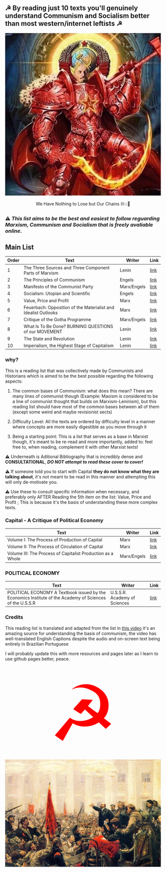 ## ☭ By reading just 10 texts you'll genuinely understand Communism and Socialism better than most western/internet leftists ☭

<p align="center">
<img src="https://raw.githubusercontent.com/communistreadinglist/communistreadinglist.github.io/main/img/lenin40k.png">
</p>
<p align="center">
We Have Nothing to Lose but Our Chains ⛓️💥🔨 
</p>


### ⚠️	**_This list aims to be the best and easiest to follow reguarding Marxism, Communism and Socialism that is freely avaliable online._**

## Main List

| Order  | Text | Writer  | Link | 
| ------------- | ------------- | ------------- | ------------- |
| 1  | The Three Sources and Three Component Parts of Marxism  | Lenin  | [link](https://www.marxists.org/archive/lenin/works/1913/mar/x01.htm)  |
| 2  | The Principles of Communism  | Engels  | [link](https://www.marxists.org/archive/marx/works/1847/11/prin-com.htm)  |
| 3  | Manifesto of the Communist Party  | Marx/Engels  | [link](https://www.marxists.org/archive/marx/works/1848/communist-manifesto/index.htm)  |
| 4  | Socialism: Utopian and Scientific  | Engels  | [link](https://www.marxists.org/archive/marx/works/1880/soc-utop/index.htm)  |
| 5  | Value, Price and Profit  | Marx  | [link](https://www.marxists.org/archive/marx/works/1865/value-price-profit/index.htm)  |
| 6  | Feuerbach: Opposition of the Materialist and Idealist Outlooks  | Marx  | [link](https://www.marxists.org/archive/marx/works/1845/german-ideology/ch01.htm)  |
| 7  | Critique of the Gotha Programme  | Marx/Engels  | [link](https://www.marxists.org/archive/marx/works/1875/gotha/index.htm)  |
| 8  | What Is To Be Done? BURNING QUESTIONS of our MOVEMENT  | Lenin  | [link](https://www.marxists.org/archive/lenin/works/1901/witbd/index.htm)  |
| 9  | The State and Revolution  | Lenin  | [link](https://www.marxists.org/archive/lenin/works/1917/staterev/index.htm)  |
| 10  | Imperialism, the Highest Stage of Capitalism  | Lenin  | [link](https://www.marxists.org/archive/lenin/works/1916/imp-hsc/index.htm)  |

### why?
This is a reading list that was collectively made by Communists and Historians which is aimed to be the best possible regarding the following aspects:
1. The common bases of Communism: what does this mean? There are many lines of communist though (Example: Maoism is considered to be a line of communist thought that builds on Marxism-Leninism), but this reading list should have most of the common bases between all of them (except some weird and maybe revisionist sects)
   
2. Difficulty Level: All the texts are ordered by difficulty level in a manner where concepts are more easily digestible as you move through it
   
3. Being a starting point: This is a list that serves as a base in Marxist though, it's meant to be re-read and more importantly, added to: feel free to, when reading, complement it with other Marxist texts!


⚠️ Underneath is Aditional Bibliography that is incredibly dense and **CONSULTATIONAL**, _**DO NOT attempt to read these cover to cover!**_

⚠️  If someone told you to start with Capital **they do not know what they are talking about**, it's not meant to be read in this manner and attempting this will only de-motivate you.
      
⚠️  Use these to consult specific information when necessary, and preferably only AFTER Reading the 5th item on the list: Value, Price and Profit ; This is because it's the basis of understanding these more complex texts.


### Capital - A Critique of Political Economy

| Text | Writer  | Link |
| ------------- | ------------- | ------------- |
| Volume   I: The Process of Production of Capital  | Marx  | [link](https://www.marxists.org/archive/marx/works/1867-c1/index.htm)  |
| Volume  II: The Process of Circulation of Capital  | Marx  | [link](https://www.marxists.org/archive/marx/works/1885-c2/index.htm)  |
| Volume III: The Process of Capitalist Production as a Whole  | Marx/Engels  | [link](https://www.marxists.org/archive/marx/works/1894-c3/index.htm)  |

### POLITICAL ECONOMY

| Text | Writer  | Link |
| ------------- | ------------- | ------------- |
| POLITICAL ECONOMY A Textbook issued by the Economics Institute of the Academy of Sciences of the U.S.S.R  | U.S.S.R. Academy of Sciences  | [link](https://www.marxists.org/subject/economy/authors/pe/index.htm)  |

### Credits
This reading list is translated and adapted from the list in [this video](https://youtu.be/cg5winGpx80?si=-OeDklUfnC8u7ep6) 
it's an amazing source for understanding the basis of communism, the video has well-translated English Captions despite the audio and on-screen text being entirely in Brazilian Portuguese

I will probably update this with more resources and pages later as I learn to use github pages better, peace.

<p align="center">
<span style="color:red;font-weight:10;font-size:250px">
☭
</span>
<img src="https://raw.githubusercontent.com/communistreadinglist/communistreadinglist.github.io/main/img/the-interrogation-of-the-good-by-bertolt-brecht.png">
</p>
